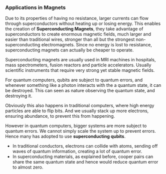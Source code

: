 <!---->

### Applications in Magnets

Due to its properties of having no resistance, larger currents can flow through superconductors without heating up or losing energy. This enables the creation of **Superconducting Magnets**, they take advantage of superconductors to create enormous magnetic fields, much larger and easier than traditional wires, stronger than all but the strongest non-superconducting electromagnets. Since no energy is lost to resistance, superconducting magnets can actually be cheaper to operate.

Superconducting magnets are usually used in MRI machines in hospitals, mass spectrometers, fusion reactors and particle accelerators. Usually scientific instruments that require very strong yet stable magnetic fields.

For quantum computers, qubits are subject to quantum errors, and whenever something like a photon interacts with the a quantum state, it can be destroyed. This can seen as nature observing the quantum state, and destroying it.

Obviously this also happens in traditional computers, where high energy particles are able to flip bits. And we usually stack up more electrons, ensuring abundance, to prevent this from happening.

However in quantum computers, bigger systems are more subject to quantum errors. We cannot simply scale the system up to prevent errors. Hence many has adopted to use **superconducting qubits**.

- In traditional conductors, electrons can collide with atoms, sending off waves of quantum information, creating a lot of quantum error.
- In superconducting materials, as explained before, cooper pairs can share the same quantum state and hence would reduce quantum error to almost zero.

